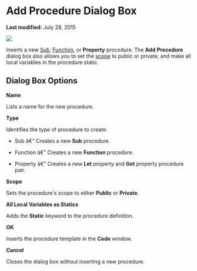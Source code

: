 
# Add Procedure Dialog Box

 **Last modified:** July 28, 2015


![](../images/insproc_ZA01201617.gif)



Inserts a new  [Sub](b8bdf64f-5920-1ae9-16d0-b26d09524a30.md),  [Function](b8bdf64f-5920-1ae9-16d0-b26d09524a30.md), or  **Property** procedure. The **Add** **Procedure** dialog box also allows you to set the [scope](b8bdf64f-5920-1ae9-16d0-b26d09524a30.md) to public or private, and make all local variables in the procedure static.


## Dialog Box Options

 **Name**

Lists a name for the new procedure.

 **Type**

Identifies the type of procedure to create.




- Sub â€” Creates a new  **Sub** procedure.
    
- Function â€” Creates a new  **Function** procedure.
    
- Property â€” Creates a new  **Let** property and **Get** property procedure pair.
    


 **Scope**

Sets the procedure's scope to either  **Public** or **Private**.

 **All Local Variables as Statics**

Adds the  **Static** keyword to the procedure definition.

 **OK**

Inserts the procedure template in the  **Code** window.

 **Cancel**

Closes the dialog box without inserting a new procedure.

